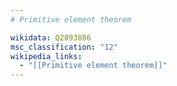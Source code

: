 ```yaml
---
# Primitive element theorem

wikidata: Q2093886
msc_classification: "12"
wikipedia_links:
  - "[[Primitive element theorem]]"
---
```

